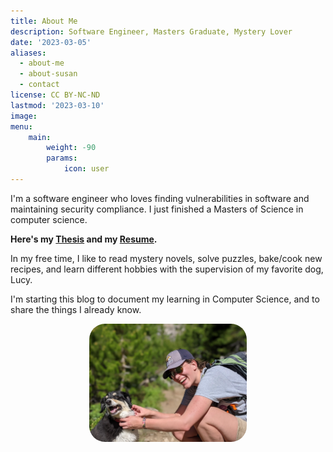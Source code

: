 ```yaml
---
title: About Me
description: Software Engineer, Masters Graduate, Mystery Lover
date: '2023-03-05'
aliases:
  - about-me
  - about-susan
  - contact
license: CC BY-NC-ND
lastmod: '2023-03-10'
image: 
menu:
    main: 
        weight: -90
        params:
            icon: user
---
```


I'm a software engineer who loves finding vulnerabilities in software and maintaining security compliance. I just finished a Masters of Science in computer science. 

**Here's my [Thesis](/assets/thesis.pdf) and my [Resume](/assets/SusanCornishResume.pdf).**

In my free time, I like to read mystery novels, solve puzzles, bake/cook new recipes, and learn different hobbies with the supervision of my favorite dog, Lucy.

I'm starting this blog to document my learning in Computer Science, and to share the things I already know.

<p align="center">
    <img style="border-radius:25px;" src="/assets/cover.webp"  width="50%">
</p>
